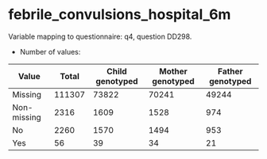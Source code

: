 # febrile_convulsions_hospital_6m
Variable mapping to questionnaire: q4, question DD298.
- Number of values:

| Value | Total | Child genotyped | Mother genotyped | Father genotyped |
| ----- | ----- | --------------- | ---------------- | ---------------- |
| Missing | 111307 | 73822 | 70241 | 49244 |
| Non-missing | 2316 | 1609 | 1528 | 974 |
| No | 2260 | 1570 | 1494 |953 |
| Yes | 56 | 39 | 34 |21 |



